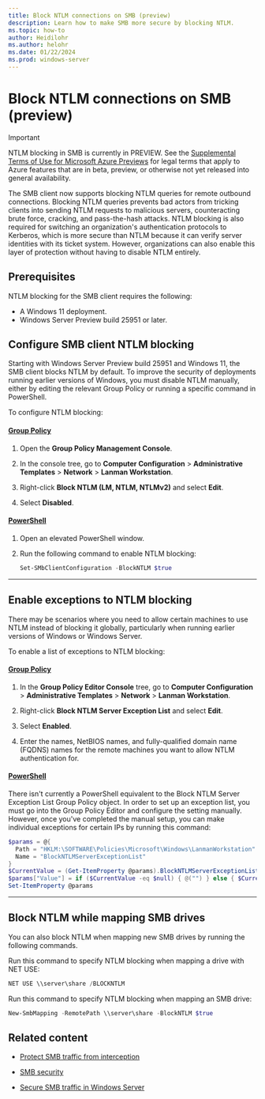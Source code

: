 ```yaml
---
title: Block NTLM connections on SMB (preview)
description: Learn how to make SMB more secure by blocking NTLM.
ms.topic: how-to
author: Heidilohr
ms.author: helohr
ms.date: 01/22/2024
ms.prod: windows-server
---
```

# Block NTLM connections on SMB (preview)

> [!IMPORTANT]
> NTLM blocking in SMB is currently in PREVIEW.
> See the [Supplemental Terms of Use for Microsoft Azure Previews](https://azure.microsoft.com/support/legal/preview-supplemental-terms/) for legal terms that apply to Azure features that are in beta, preview, or otherwise not yet released into general availability.

The SMB client now supports blocking NTLM queries for remote outbound connections. Blocking NTLM queries prevents bad actors from tricking clients into sending NTLM requests to malicious servers, counteracting brute force, cracking, and pass-the-hash attacks. NTLM blocking is also required for switching an organization's authentication protocols to Kerberos, which is more secure than NTLM because it can verify server identities with its ticket system. However, organizations can also enable this layer of protection without having to disable NTLM entirely.

## Prerequisites

NTLM blocking for the SMB client requires the following:

- A Windows 11 deployment.
- Windows Server Preview build 25951 or later.

## Configure SMB client NTLM blocking

Starting with Windows Server Preview build 25951 and Windows 11, the SMB client blocks NTLM by default. To improve the security of deployments running earlier versions of Windows, you must disable NTLM manually, either by editing the relevant Group Policy or running a specific command in PowerShell.

To configure NTLM blocking:

#### [Group Policy](#tab/group-policy)

1. Open the **Group Policy Management Console**.

1. In the console tree, go to **Computer Configuration** > **Administrative Templates** > **Network** > **Lanman Workstation**.

1. Right-click **Block NTLM (LM, NTLM, NTLMv2)** and select **Edit**.

1. Select **Disabled**.

#### [PowerShell](#tab/powershell)

1. Open an elevated PowerShell window.

1. Run the following command to enable NTLM blocking:

   ```powershell
   Set-SMbClientConfiguration -BlockNTLM $true 
   ```

---

## Enable exceptions to NTLM blocking

There may be scenarios where you need to allow certain machines to use NTLM instead of blocking it globally, particularly when running earlier versions of Windows or Windows Server.

To enable a list of exceptions to NTLM blocking:

#### [Group Policy](#tab/group-policy)

1. In the **Group Policy Editor Console** tree, go to **Computer Configuration** > **Administrative Templates** > **Network** > **Lanman Workstation**.

1. Right-click **Block NTLM Server Exception List** and select **Edit**.

1. Select **Enabled**.

1. Enter the names, NetBIOS names, and fully-qualified domain name (FQDNS) names for the remote machines you want to allow NTLM authentication for.

#### [PowerShell](#tab/powershell)

There isn't currently a PowerShell equivalent to the Block NTLM Server Exception List Group Policy object. In order to set up an exception list, you must go into the Group Policy Editor and configure the setting manually. However, once you've completed the manual setup, you can make individual exceptions for certain IPs by running this command:

  ```powershell
  $params = @{
    Path = "HKLM:\SOFTWARE\Policies\Microsoft\Windows\LanmanWorkstation"
    Name = "BlockNTLMServerExceptionList"
  }
  $CurrentValue = (Get-ItemProperty @params).BlockNTLMServerExceptionList
  $params["Value"] = if ($CurrentValue -eq $null) { @("") } else { $CurrentValue + "<IP Address>" }
  Set-ItemProperty @params 
  ```

---

## Block NTLM while mapping SMB drives

You can also block NTLM when mapping new SMB drives by running the following commands.

Run this command to specify NTLM blocking when mapping a drive with NET USE:

   ```powershell
   NET USE \\server\share /BLOCKNTLM
   ```

Run this command to specify NTLM blocking when mapping an SMB drive:

   ```powershell
   New-SmbMapping -RemotePath \\server\share -BlockNTLM $true
   ```

## Related content

- [Protect SMB traffic from interception](smb-interception-defense.md)

- [SMB security](smb-security.md)

- [Secure SMB traffic in Windows Server](smb-secure-traffic.md)